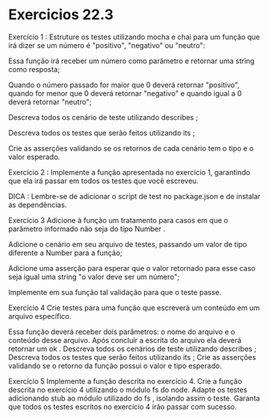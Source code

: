 <h1>Exercicios 22.3</h1>

Exercício 1
: Estruture os testes utilizando mocha e chai para um função que irá dizer se um número é "positivo", "negativo" ou "neutro":

  Essa função irá receber um número como parâmetro e retornar uma string como resposta;

  Quando o número passado for maior que 0 deverá retornar "positivo", quando for menor que 0 deverá retornar "negativo" e quando igual a 0 deverá retornar "neutro";
  
  Descreva todos os cenário de teste utilizando describes ;
  
  Descreva todos os testes que serão feitos utilizando its ;
  
  Crie as asserções validando se os retornos de cada cenário tem o tipo e o valor esperado.

Exercício 2 : Implemente a função apresentada no exercício 1, garantindo que ela irá passar em todos os testes que você escreveu.

DICA : Lembre-se de adicionar o script de test no package.json e de instalar as dependências.


Exercício 3 Adicione à função um tratamento para casos em que o parâmetro informado não seja do tipo Number .

  Adicione o cenário em seu arquivo de testes, passando um valor de tipo diferente a Number para a função;

  Adicione uma asserção para esperar que o valor retornado para esse caso seja igual uma string "o valor deve ser um número";

  Implemente em sua função tal validação para que o teste passe.

Exercício 4 Crie testes para uma função que escreverá um conteúdo em um arquivo específico.

  Essa função deverá receber dois parâmetros: o nome do arquivo e o conteúdo desse arquivo.
  Após concluir a escrita do arquivo ela deverá retornar um ok .
  Descreva todos os cenários de teste utilizando describes ;
  Descreva todos os testes que serão feitos utilizando its ;
  Crie as asserções validando se o retorno da função possui o valor e tipo esperado.

Exercício 5 Implemente a função descrita no exercício 4.
  Crie a função descrita no exercício 4 utilizando o módulo fs do node.
  Adapte os testes adicionando stub ao módulo utilizado do fs , isolando assim o teste.
  Garanta que todos os testes escritos no exercício 4 irão passar com sucesso.
